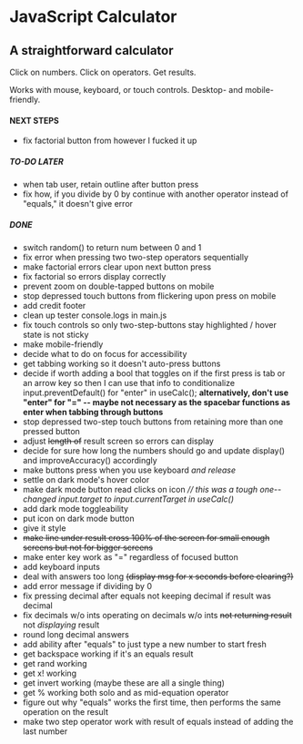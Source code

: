 # JavaScript Calculator
## A straightforward calculator

Click on numbers.  Click on operators.  Get results.

Works with mouse, keyboard, or touch controls.  Desktop- and mobile-friendly.

#### NEXT STEPS
- fix factorial button from however I fucked it up

##### TO-DO LATER
- when tab user, retain outline after button press
- fix how, if you divide by 0 by continue with another operator instead of "equals," it doesn't give error

##### DONE
- switch random() to return num between 0 and 1
- fix error when pressing two two-step operators sequentially
- make factorial errors clear upon next button press
- fix factorial so errors display correctly
- prevent zoom on double-tapped buttons on mobile
- stop depressed touch buttons from flickering upon press on mobile
- add credit footer
- clean up tester console.logs in main.js
- fix touch controls so only two-step-buttons stay highlighted / hover state is not sticky
- make mobile-friendly
- decide what to do on focus for accessibility
- get tabbing working so it doesn't auto-press buttons
- decide if worth adding a bool that toggles on if the first press is tab or an arrow key so then I can use that info to conditionalize input.preventDefault() for "enter" in useCalc(); **alternatively, don't use "enter" for "=" -- maybe not necessary as the spacebar functions as enter when tabbing through buttons**
- stop depressed two-step touch buttons from retaining more than one pressed button
- adjust ~~length of~~ result screen so errors can display
- decide for sure how long the numbers should go and update display() and improveAccuracy() accordingly
- make buttons press when you use keyboard *and release*
- settle on dark mode's hover color
- make dark mode button read clicks on icon _// this was a tough one--changed input.target to input.currentTarget in useCalc()_
- add dark mode toggleability
- put icon on dark mode button
- give it style
- ~~make line under result cross 100% of the screen for small enough screens but not for bigger screens~~
- make enter key work as "=" regardless of focused button
- add keyboard inputs
- deal with answers too long ~~(display msg for x seconds before clearing?)~~
- add error message if dividing by 0
- fix pressing decimal after equals not keeping decimal if result was decimal
- fix decimals w/o ints operating on decimals w/o ints ~~not returning result~~ not _displaying_ result
- round long decimal answers
- add ability after "equals" to just type a new number to start fresh
- get backspace working if it's an equals result
- get rand working
- get x! working
- get invert working (maybe these are all a single thing)
- get % working both solo and as mid-equation operator
- figure out why "equals" works the first time, then performs the same operation on the result
- make two step operator work with result of equals instead of adding the last number